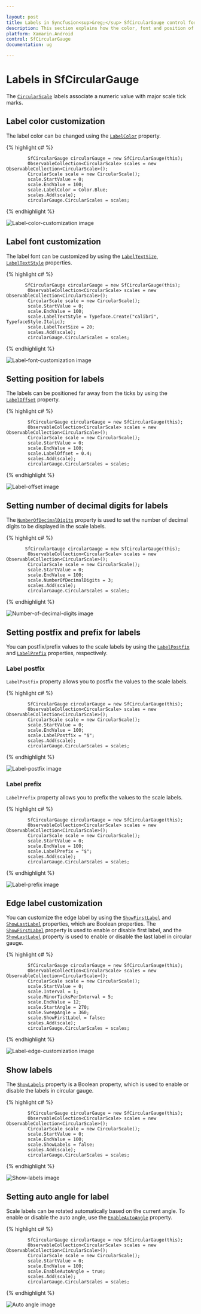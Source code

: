 ```yaml
---

layout: post
title: Labels in Syncfusion<sup>&reg;</sup> SfCircularGauge control for Xamarin.Android 
description: This section explains how the color, font and position of the labels in linear gauge scales can be applied and customized.
platform: Xamarin.Android
control: SfCircularGauge
documentation: ug

---
```


# Labels in SfCircularGauge

The [`CircularScale`](https://help.syncfusion.com/cr/xamarin-android/Com.Syncfusion.Gauges.SfCircularGauge.CircularScale.html) labels associate a numeric value with major scale tick marks.

## Label color customization

The label color can be changed using the [`LabelColor`](https://help.syncfusion.com/cr/xamarin-android/Com.Syncfusion.Gauges.SfCircularGauge.CircularScale.html#Com_Syncfusion_Gauges_SfCircularGauge_CircularScale_LabelColor) property.

{% highlight c# %}

            SfCircularGauge circularGauge = new SfCircularGauge(this);
            ObservableCollection<CircularScale> scales = new ObservableCollection<CircularScale>();
            CircularScale scale = new CircularScale();
            scale.StartValue = 0;
            scale.EndValue = 100;
            scale.LabelColor = Color.Blue;
            scales.Add(scale);
            circularGauge.CircularScales = scales;
    
{% endhighlight %}

![Label-color-customization image](labels_images/label-color-customization.png)

## Label font customization

The label font can be customized by using the [`LabelTextSize`](https://help.syncfusion.com/cr/xamarin-android/Com.Syncfusion.Gauges.SfCircularGauge.CircularScale.html#Com_Syncfusion_Gauges_SfCircularGauge_CircularScale_LabelTextSize), [`LabelTextStyle`](https://help.syncfusion.com/cr/xamarin-android/Com.Syncfusion.Gauges.SfCircularGauge.CircularScale.html#Com_Syncfusion_Gauges_SfCircularGauge_CircularScale_LabelTextStyle) properties. 

{% highlight c# %}

           SfCircularGauge circularGauge = new SfCircularGauge(this);
            ObservableCollection<CircularScale> scales = new ObservableCollection<CircularScale>();
            CircularScale scale = new CircularScale();
            scale.StartValue = 0;
            scale.EndValue = 100;
            scale.LabelTextStyle = Typeface.Create("calibri", TypefaceStyle.Italic);
            scale.LabelTextSize = 20;
            scales.Add(scale);
            circularGauge.CircularScales = scales; 
    
{% endhighlight %}

![Label-font-customization image](labels_images/label-font-customization.png)

## Setting position for labels

The labels can be positioned far away from the ticks by using the [`LabelOffset`](https://help.syncfusion.com/cr/xamarin-android/Com.Syncfusion.Gauges.SfCircularGauge.CircularScale.html#Com_Syncfusion_Gauges_SfCircularGauge_CircularScale_LabelOffset) property.

{% highlight c# %}

            SfCircularGauge circularGauge = new SfCircularGauge(this);
            ObservableCollection<CircularScale> scales = new ObservableCollection<CircularScale>();
            CircularScale scale = new CircularScale();
            scale.StartValue = 0;
            scale.EndValue = 100;
            scale.LabelOffset = 0.4;
            scales.Add(scale);
            circularGauge.CircularScales = scales;
    
{% endhighlight %}

![Label-offset image](labels_images/label-offset.png)

## Setting number of decimal digits for labels

The [`NumberOfDecimalDigits`](https://help.syncfusion.com/cr/xamarin-android/Com.Syncfusion.Gauges.SfCircularGauge.CircularScale.html#Com_Syncfusion_Gauges_SfCircularGauge_CircularScale_NumberOfDecimalDigits) property is used to set the number of decimal digits to be displayed in the scale labels.

{% highlight c# %}

           SfCircularGauge circularGauge = new SfCircularGauge(this);
            ObservableCollection<CircularScale> scales = new ObservableCollection<CircularScale>();
            CircularScale scale = new CircularScale();
            scale.StartValue = 0;
            scale.EndValue = 100;
            scale.NumberOfDecimalDigits = 3;
            scales.Add(scale);
            circularGauge.CircularScales = scales;
    
{% endhighlight %}

![Number-of-decimal-digits image](labels_images/number-of-decimal-digits.png)

## Setting postfix and prefix for labels

You can postfix/prefix values to the scale labels by using the [`LabelPostfix`](https://help.syncfusion.com/cr/xamarin-android/Com.Syncfusion.Gauges.SfCircularGauge.CircularScale.html#Com_Syncfusion_Gauges_SfCircularGauge_CircularScale_LabelPostfix) and [`LabelPrefix`](https://help.syncfusion.com/cr/xamarin-android/Com.Syncfusion.Gauges.SfCircularGauge.CircularScale.html#Com_Syncfusion_Gauges_SfCircularGauge_CircularScale_LabelPrefix) properties, respectively.

### Label postfix

`LabelPostfix` property allows you to postfix the values to the scale labels.

{% highlight c# %}

            SfCircularGauge circularGauge = new SfCircularGauge(this);
            ObservableCollection<CircularScale> scales = new ObservableCollection<CircularScale>();
            CircularScale scale = new CircularScale();
            scale.StartValue = 0;
            scale.EndValue = 100;
            scale.LabelPostfix = "$";
            scales.Add(scale);
            circularGauge.CircularScales = scales; 
    
{% endhighlight %}

![Label-postfix image](labels_images/label-postfix.png)

### Label prefix

`LabelPrefix` property allows you to prefix the values to the scale labels.

{% highlight c# %}

            SfCircularGauge circularGauge = new SfCircularGauge(this);
            ObservableCollection<CircularScale> scales = new ObservableCollection<CircularScale>();
            CircularScale scale = new CircularScale();
            scale.StartValue = 0;
            scale.EndValue = 100;
            scale.LabelPrefix = "$";
            scales.Add(scale);
            circularGauge.CircularScales = scales;
    
{% endhighlight %}

![Label-prefix image](labels_images/label-prefix.png)

## Edge label customization

You can customize the edge label by using the [`ShowFirstLabel`](https://help.syncfusion.com/cr/xamarin-android/Com.Syncfusion.Gauges.SfCircularGauge.CircularScale.html#Com_Syncfusion_Gauges_SfCircularGauge_CircularScale_ShowFirstLabel) and [`ShowLastLabel`](https://help.syncfusion.com/cr/xamarin-android/Com.Syncfusion.Gauges.SfCircularGauge.CircularScale.html#Com_Syncfusion_Gauges_SfCircularGauge_CircularScale_ShowLastLabel) properties, which are Boolean properties. The [`ShowFirstLabel`](https://help.syncfusion.com/cr/xamarin-android/Com.Syncfusion.Gauges.SfCircularGauge.CircularScale.html#Com_Syncfusion_Gauges_SfCircularGauge_CircularScale_ShowFirstLabel) property is used to enable or disable first label, and the [`ShowLastLabel`](https://help.syncfusion.com/cr/xamarin-android/Com.Syncfusion.Gauges.SfCircularGauge.CircularScale.html#Com_Syncfusion_Gauges_SfCircularGauge_CircularScale_ShowLastLabel) property is used to enable or disable the last label in circular gauge.

{% highlight c# %}

            SfCircularGauge circularGauge = new SfCircularGauge(this);
            ObservableCollection<CircularScale> scales = new ObservableCollection<CircularScale>();
            CircularScale scale = new CircularScale();
            scale.StartValue = 0;
            scale.Interval = 1;
            scale.MinorTicksPerInterval = 5;
            scale.EndValue = 12;
            scale.StartAngle = 270;
            scale.SweepAngle = 360;
            scale.ShowFirstLabel = false;
            scales.Add(scale);
            circularGauge.CircularScales = scales;
    
{% endhighlight %}

![Label-edge-customization image](labels_images/label-edge-customization.png)

## Show labels

The [`ShowLabels`](https://help.syncfusion.com/cr/xamarin-android/Com.Syncfusion.Gauges.SfCircularGauge.CircularScale.html#Com_Syncfusion_Gauges_SfCircularGauge_CircularScale_ShowLabels) property is a Boolean property, which is used to enable or disable the labels in circular gauge.

{% highlight c# %}

            SfCircularGauge circularGauge = new SfCircularGauge(this);
            ObservableCollection<CircularScale> scales = new ObservableCollection<CircularScale>();
            CircularScale scale = new CircularScale();
            scale.StartValue = 0;
            scale.EndValue = 100;
            scale.ShowLabels = false;
            scales.Add(scale);
            circularGauge.CircularScales = scales;
    
{% endhighlight %}

![Show-labels image](labels_images/show-labels.png)

## Setting auto angle for label

Scale labels can be rotated automatically based on the current angle. To enable or disable the auto angle, use the [`EnableAutoAngle`](https://help.syncfusion.com/cr/xamarin-android/Com.Syncfusion.Gauges.SfCircularGauge.CircularScale.html#Com_Syncfusion_Gauges_SfCircularGauge_CircularScale_EnableAutoAngle) property.

{% highlight c# %}

            SfCircularGauge circularGauge = new SfCircularGauge(this);
            ObservableCollection<CircularScale> scales = new ObservableCollection<CircularScale>();
            CircularScale scale = new CircularScale();
            scale.StartValue = 0;
            scale.EndValue = 100;
            scale.EnableAutoAngle = true;
            scales.Add(scale);
            circularGauge.CircularScales = scales;  
    
{% endhighlight %}

![Auto angle image](labels_images/auto-angle.png)

